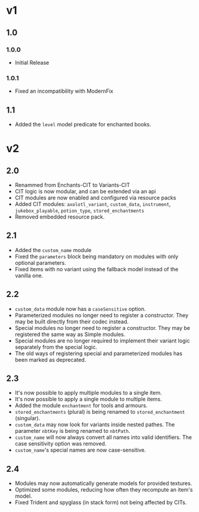 # v1
## 1.0
### 1.0.0
- Initial Release
### 1.0.1
- Fixed an incompatibility with ModernFix
## 1.1
- Added the `level` model predicate for enchanted books.

# v2
## 2.0
- Renammed from Enchants-CIT to Variants-CIT
- CIT logic is now modular, and can be extended via an api
- CIT modules are now enabled and configured via resource packs
- Added CIT modules: `axolotl_variant`, `custom_data`, `instrument`, `jukebox_playable`, `potion_type`, `stored_enchantments`
- Removed embedded resource pack.
## 2.1
- Added the `custom_name` module
- Fixed the `parameters` block being mandatory on modules with only optional parameters.
- Fixed items with no variant using the fallback model instead of the vanilla one.
## 2.2
- `custom_data` module now has a `caseSensitive` option.
- Parameterized modules no longer need to register a constructor. They may be built directly from their codec instead.
- Special modules no longer need to register a constructor. They may be registered the same way as Simple modules.
- Special modules are no longer required to implement their variant logic separately from the special logic.
- The old ways of registering special and parameterized modules has been marked as deprecated.
## 2.3
- It's now possible to apply multiple modules to a single item.
- It's now possible to apply a single module to multiple items.
- Added the module `enchantment` for tools and armours.
- `stored_enchantments` (plural) is being renamed to `stored_enchantment` (singular).
- `custom_data` may now look for variants inside nested pathes. The parameter `nbtKey` is being renamed to `nbtPath`.
- `custom_name` will now always convert all names into valid identifiers. The case sensitivity option was removed.
- `custom_name`'s special names are now case-sensitive.
## 2.4
- Modules may now automatically generate models for provided textures.
- Optimized some modules, reducing how often they recompute an item's model.
- Fixed Trident and spyglass (in stack form) not being affected by CITs.
